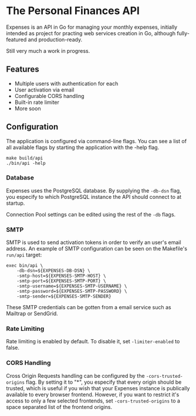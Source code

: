 # The Personal Finances API
Expenses is an API in Go for managing your monthly expenses, initially intended as 
project for practing web services creation in Go, although fully-featured and production-ready.

Still very much a work in progress.

## Features
- Multiple users with authentication for each
- User activation via email
- Configurable CORS handling
- Built-in rate limiter
- More soon

## Configuration

The application is configured via command-line flags.
You can see a list of all available flags by starting the
application with the -help flag.

```
make build/api
./bin/api -help
```

### Database 

Expenses uses the PostgreSQL database. By supplying the
`-db-dsn` flag, you especify to which PostgreSQL instance
the API should connect to at startup. 

Connection Pool settings can be edited using the rest of
the `-db` flags.

### SMTP

SMTP is used to send activation tokens in order to verify
an user's email address. An example of SMTP configuration can
be seen on the Makefile's `run/api` target:

```
exec bin/api \
	-db-dsn=${EXPENSES-DB-DSN} \
	-smtp-host=${EXPENSES-SMTP-HOST} \
	-smtp-port=${EXPENSES-SMTP-PORT} \
	-smtp-username=${EXPENSES-SMTP-USERNAME} \
	-smtp-password=${EXPENSES-SMTP-PASSWORD} \
	-smtp-sender=${EXPENSES-SMTP-SENDER}
```

These SMTP credentials can be gotten from a email service such
as Mailtrap or SendGrid.


### Rate Limiting 

Rate limiting is enabled by default. To disable it, set `-limiter-enabled` to false.

### CORS Handling

Cross Origin Requests handling can be configured by the 
`-cors-trusted-origins` flag. By setting it to "*", you
especify that every origin should be trusted, which is
useful if you wish that your Expenses instance is publically 
available to every browser frontend. However, if you want
to restrict it's access to only a few selected frontends,
set `-cors-trusted-origins` to a space separated list
of the frontend origins.
